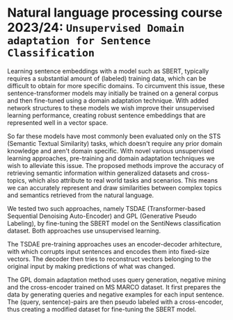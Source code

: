 # Natural language processing course 2023/24: `Unsupervised Domain adaptation for Sentence Classification`


Learning sentence embeddings with a model such as SBERT, typically requires a substantial amount of (labeled) training data, which can be difficult to obtain for more specific domains. To circumvent this issue, these sentence-transformer models may initially be trained on a general corpus and then fine-tuned using a domain adaptation technique. With added network structures to these models we wish improve their unsupervised learning performance, creating robust sentence embeddings that are represented well in a vector space.

So far these models have most commonly been evaluated only on the STS (Semantic Textual Similarity) tasks, which doesn't require any prior domain knowledge and aren't domain specific. With novel various unsupervised learning approaches, pre-training and domain adaptation techniques we wish to alleviate this issue. The proposed methods improve the accuracy of retrieving semantic information within generalized datasets and cross-topics, which also attribute to real world tasks and scenarios. This means we can accurately represent and draw similarities between complex topics and semantics retrieved from the natural language. 

We tested two such approaches, namely TSDAE (Transformer-based Sequential Denoising Auto-Encoder) and GPL (Generative Pseudo Labeling), by fine-tuning the SBERT model on the SentiNews classification dataset. Both approaches use unsupervised learning.

The TSDAE pre-training approaches uses an encoder-decoder arhitecture, with which corrupts input sentences and encodes them into fixed-size vectors. The decoder then tries to reconstruct vectors belonging to the original input by making predictions of what was changed. 

The GPL domain adaptation method uses query generation, negative mining and the cross-encoder trained on MS MARCO dataset. It first prepares the data by generating queries and negative examples for each input sentence. The (query, sentence)-pairs are then pseudo labeled with a cross-encoder, thus creating a modified dataset for fine-tuning the SBERT model.
